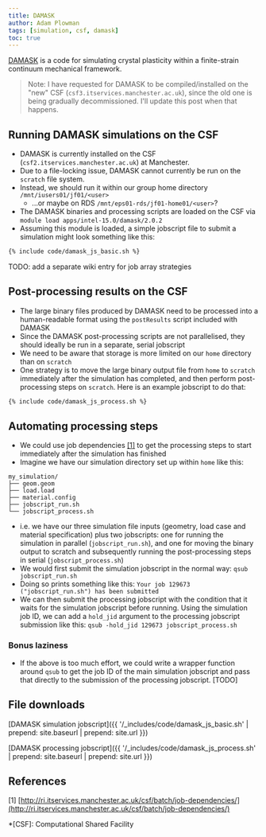 ```yaml
---
title: DAMASK
author: Adam Plowman
tags: [simulation, csf, damask]
toc: true
---
```


[DAMASK](https://damask.mpie.de/) is a code for simulating crystal plasticity within a finite-strain continuum mechanical framework.

> Note: I have requested for DAMASK to be compiled/installed on the "new" CSF (`csf3.itservices.manchester.ac.uk`), since the old one is being gradually decommissioned. I'll update this post when that happens.

## Running DAMASK simulations on the CSF
* DAMASK is currently installed on the CSF (`csf2.itservices.manchester.ac.uk`) at Manchester.
* Due to a file-locking issue, DAMASK cannot currently be run on the `scratch` file system.
* Instead, we should run it within our group home directory `/mnt/iusers01/jf01/<user>` 
  * ...or maybe on RDS `/mnt/eps01-rds/jf01-home01/<user>`?
* The DAMASK binaries and processing scripts are loaded on the CSF via `module load apps/intel-15.0/damask/2.0.2`
* Assuming this module is loaded, a simple jobscript file to submit a simulation might look something like this:

```bash
{% include code/damask_js_basic.sh %}
```

TODO: add a separate wiki entry for job array strategies


## Post-processing results on the CSF
* The large binary files produced by DAMASK need to be processed into a human-readable format using the `postResults` script included with DAMASK
* Since the DAMASK post-processing scripts are not parallelised, they should ideally be run in a separate, serial jobscript
* We need to be aware that storage is more limited on our `home` directory than on `scratch`
* One strategy is to move the large binary output file from `home` to `scratch` immediately after the simulation has completed, and then perform post-processing steps on `scratch`. Here is an example jobscript to do that:

```bash
{% include code/damask_js_process.sh %}
```

## Automating processing steps
* We could use job dependencies [[1]](#a1) to get the processing steps to start immediately after the simulation has finished
* Imagine we have our simulation directory set up within `home` like this:
```
my_simulation/
├── geom.geom
├── load.load
├── material.config
├── jobscript_run.sh
└── jobscript_process.sh
```
* i.e. we have our three simulation file inputs (geometry, load case and material specification) plus two jobscripts: one for running the simulation in parallel (`jobscript_run.sh`), and one for moving the binary output to scratch and subsequently running the post-processing steps in serial (`jobscript_process.sh`)
* We would first submit the simulation jobscript in the normal way:
  `qsub jobscript_run.sh`
* Doing so prints something like this: `Your job 129673 ("jobscript_run.sh") has been submitted`
* We can then submit the processing jobscript with the condition that it waits for the simulation jobscript before running. Using the simulation job ID, we can add a `hold_jid` argument to the processing jobscript submission like this:
  `qsub -hold_jid 129673 jobscript_process.sh`

### Bonus laziness
* If the above is too much effort, we could write a wrapper function around `qsub` to get the job ID of the main simulation jobscript and pass that directly to the submission of the processing jobscript.
[TODO]

## File downloads
[DAMASK simulation jobscript]({{ '/_includes/code/damask_js_basic.sh' | prepend: site.baseurl | prepend: site.url }})

[DAMASK processing jobscript]({{ '/_includes/code/damask_js_process.sh' | prepend: site.baseurl | prepend: site.url }})

## References
[<a name="a1">1</a>] [http://ri.itservices.manchester.ac.uk/csf/batch/job-dependencies/](http://ri.itservices.manchester.ac.uk/csf/batch/job-dependencies/)

*[CSF]: Computational Shared Facility

